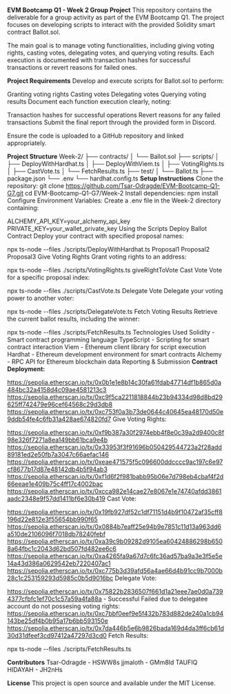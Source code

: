 **EVM Bootcamp Q1 - Week 2 Group Project**
This repository contains the deliverable for a group activity as part of the EVM Bootcamp Q1. The project focuses on developing scripts to interact with the provided Solidity smart contract Ballot.sol.

The main goal is to manage voting functionalities, including giving voting rights, casting votes, delegating votes, and querying voting results. Each execution is documented with transaction hashes for successful transactions or revert reasons for failed ones.

**Project Requirements**
Develop and execute scripts for Ballot.sol to perform:

 Granting voting rights
 Casting votes
 Delegating votes
 Querying voting results
Document each function execution clearly, noting:

 Transaction hashes for successful operations
 Revert reasons for any failed transactions
 Submit the final report through the provided form in Discord.

 Ensure the code is uploaded to a GitHub repository and linked appropriately.

**Project Structure**
Week-2/
├── contracts/
│   └── Ballot.sol
├── scripts/
│   ├── DeployWithHardhat.ts
│   ├── DeployWithViem.ts
│   ├── VotingRights.ts
│   ├── CastVote.ts
│   └── FetchResults.ts
├── test/
│   └── Ballot.ts
├── package.json
└── .env
└── hardhat.config.ts
**Setup Instructions**
Clone the repository:
git clone https://github.com/Tsar-Odragde/EVM-Bootcamp-Q1-G7.git
cd EVM-Bootcamp-Q1-G7/Week-2
Install dependencies:
npm install
Configure Environment Variables:
Create a .env file in the Week-2 directory containing:

ALCHEMY_API_KEY=your_alchemy_api_key
PRIVATE_KEY=your_wallet_private_key
Using the Scripts
Deploy Ballot Contract
Deploy your contract with specified proposal names:

npx ts-node --files ./scripts/DeployWithHardhat.ts Proposal1 Proposal2 Proposal3
Give Voting Rights
Grant voting rights to an address:

npx ts-node --files ./scripts/VotingRights.ts <contractAddress> <voterAddress> giveRightToVote
Cast Vote
Vote for a specific proposal index:

npx ts-node --files ./scripts/CastVote.ts <contractAddress> <proposalIndex>
Delegate Vote
Delegate your voting power to another voter:

npx ts-node --files ./scripts/DelegateVote.ts <contractAddress> <delegateAddress>
Fetch Voting Results
Retrieve the current ballot results, including the winner:

npx ts-node --files ./scripts/FetchResults.ts <contractAddress>
Technologies Used
Solidity - Smart contract programming language
TypeScript - Scripting for smart contract interaction
Viem - Ethereum client library for script execution
Hardhat - Ethereum development environment for smart contracts
Alchemy - RPC API for Ethereum blockchain data
Reporting & Submission
**Contract Deployment:**

https://sepolia.etherscan.io/tx/0x0b1e1e8b14c30fa61fdab47714df1b865d0a484bc32a4158d4c09ae4581213c3
https://sepolia.etherscan.io/tx/0xc9f5ca2211818844b23b94334d98d8bd29625ff742479e96cef64568c29d3db8
https://sepolia.etherscan.io/tx/0xc753f0a3b73de0644c40645ea48170d50e9ddb54fe4c6fb31a428ae674820fd7
Give Voting Rights:

https://sepolia.etherscan.io/tx/0xf9b387a30f2974ebb4f8e0c39a2d9400c8f98e326f7271a8ea149bb61bca9e4b
https://sepolia.etherscan.io/tx/0x33953f3f91696b050429544723a2f28add89181ed2e50fb7a3047c66aefac146
https://sepolia.etherscan.io/tx/0xeae471575f5c096600ddcccc9ac197c6e97cf8677b17d87e48142db4b5f94ab3
https://sepolia.etherscan.io/tx/0xf1d6f2f981babb95b06e7d798eb4cbaf4f2d66eeae1e409b75c4ff17c4002bac
https://sepolia.etherscan.io/tx/0xcca982e14cae27e8067e1e74740afdd3861aadc2348e9f57dd1411bf6e30b419
Cast Vote:

https://sepolia.etherscan.io/tx/0x19fb927df52c1df71151d4b9f10472af35cff8196d22e812e3f55654bb990f65
https://sepolia.etherscan.io/tx/0x0884b7eaff25e94b9e7851c11d13a963dd6a510de2106096f7018db78240febf
https://sepolia.etherscan.io/tx/0xa39c9b09282d9105ea60424886298b6508a64fbc1c2043d62bd507fd482ee6c6
https://sepolia.etherscan.io/tx/0xa4265fa9a67d7c6fc36ad57ba9a3e3f5e5e14a43d386a0629542eb7220407ac1
https://sepolia.etherscan.io/tx/0xc775b3d39afd56a4ae66d4b91cc9b7000b28c1c253159293d5985c0b5d9016bc
Delegate Vote:

https://sepolia.etherscan.io/tx/0x75822b2836507f661d1a21eee7ae0d0a7394377cfbfc1ef70c1c57a59a4fa88a - Successful
Failed due to delegatee account do not possesing voting rights:
https://sepolia.etherscan.io/tx/0xc7bbf0eef9e5f432b783d882de240a1cb94143be25df4b0b95a17b6bb593150e
https://sepolia.etherscan.io/tx/0x7da446b5e6b9826bada169d4da3ff6cb61d30d31dfeef3cd97412a47297d3cd0
Fetch Results:

npx ts-node --files ./scripts/FetchResults.ts <contractAddress>






**Contributors**
Tsar-Odragde - HSWW8s
jjmaloth - GMm8Id
TAUFIQ HIDAYAH - JH2nHs




**License**
This project is open source and available under the MIT License.
